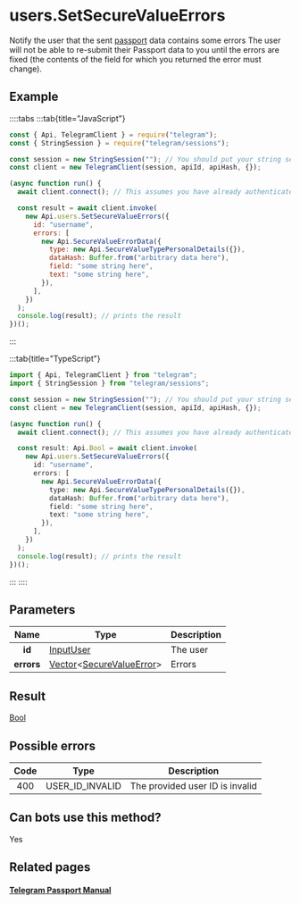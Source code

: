 # users.SetSecureValueErrors

Notify the user that the sent [passport](https://core.telegram.org/passport) data contains some errors The user will not be able to re-submit their Passport data to you until the errors are fixed (the contents of the field for which you returned the error must change).

## Example

::::tabs
:::tab{title="JavaScript"}

```js
const { Api, TelegramClient } = require("telegram");
const { StringSession } = require("telegram/sessions");

const session = new StringSession(""); // You should put your string session here
const client = new TelegramClient(session, apiId, apiHash, {});

(async function run() {
  await client.connect(); // This assumes you have already authenticated with .start()

  const result = await client.invoke(
    new Api.users.SetSecureValueErrors({
      id: "username",
      errors: [
        new Api.SecureValueErrorData({
          type: new Api.SecureValueTypePersonalDetails({}),
          dataHash: Buffer.from("arbitrary data here"),
          field: "some string here",
          text: "some string here",
        }),
      ],
    })
  );
  console.log(result); // prints the result
})();
```

:::

:::tab{title="TypeScript"}

```ts
import { Api, TelegramClient } from "telegram";
import { StringSession } from "telegram/sessions";

const session = new StringSession(""); // You should put your string session here
const client = new TelegramClient(session, apiId, apiHash, {});

(async function run() {
  await client.connect(); // This assumes you have already authenticated with .start()

  const result: Api.Bool = await client.invoke(
    new Api.users.SetSecureValueErrors({
      id: "username",
      errors: [
        new Api.SecureValueErrorData({
          type: new Api.SecureValueTypePersonalDetails({}),
          dataHash: Buffer.from("arbitrary data here"),
          field: "some string here",
          text: "some string here",
        }),
      ],
    })
  );
  console.log(result); // prints the result
})();
```

:::
::::

## Parameters

|    Name    | Type                                                                                                                     | Description |
| :--------: | ------------------------------------------------------------------------------------------------------------------------ | ----------- |
|   **id**   | [InputUser](https://core.telegram.org/type/InputUser)                                                                    | The user    |
| **errors** | [Vector](https://core.telegram.org/type/Vector%20t)<[SecureValueError](https://core.telegram.org/type/SecureValueError)> | Errors      |

## Result

[Bool](https://core.telegram.org/type/Bool)

## Possible errors

| Code | Type            | Description                     |
| :--: | --------------- | ------------------------------- |
| 400  | USER_ID_INVALID | The provided user ID is invalid |

## Can bots use this method?

Yes

## Related pages

#### [Telegram Passport Manual](https://core.telegram.org/passport)
